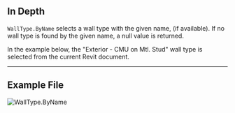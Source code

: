 ## In Depth
`WallType.ByName` selects a wall type with the given name, (if available). If no wall type is found by the given name, a null value is returned.

In the example below, the "Exterior - CMU on Mtl. Stud" wall type is selected from the current Revit document. 
___
## Example File

![WallType.ByName](./Revit.Elements.WallType.ByName_img.jpg)